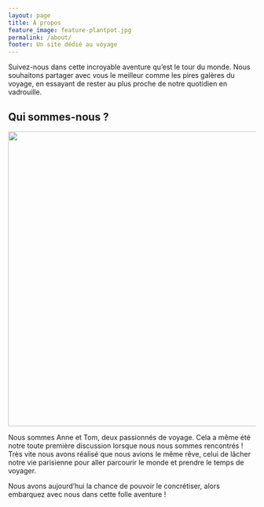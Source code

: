 ```yaml
---
layout: page
title: À propos
feature_image: feature-plantpot.jpg
permalink: /about/
footer: Un site dédié au voyage
---
```


Suivez-nous dans cette incroyable aventure qu’est le tour du monde. Nous souhaitons partager avec vous le meilleur comme les pires galères du voyage, en essayant de rester au plus proche de notre quotidien en vadrouille.

## Qui sommes-nous ?

<img src="/img/about.jpg" width="600"/>

Nous sommes Anne et Tom, deux passionnés de voyage. Cela a même été notre toute première discussion lorsque nous nous sommes rencontrés ! Très vite nous avons réalisé que nous avions le même rêve, celui de lâcher notre vie parisienne pour aller parcourir le monde et prendre le temps de voyager.

Nous avons aujourd’hui la chance de pouvoir le concrétiser, alors embarquez avec nous dans cette folle aventure !
